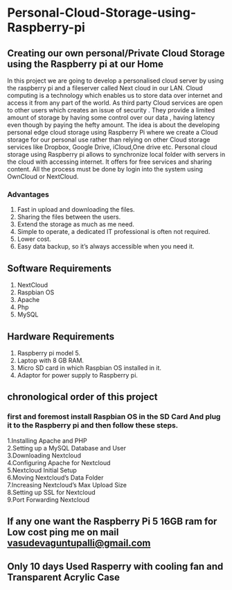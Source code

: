 # Personal-Cloud-Storage-using-Raspberry-pi
## Creating our own personal/Private Cloud Storage using the Raspberry pi at our Home 

In this project we are going to develop a personalised cloud server by using the raspberry pi and a fileserver called Next cloud in our LAN. Cloud computing is a technology which enables us to store data over internet and access it from any part of the world. As third party Cloud services are open to other users which creates an issue of security . They provide a limited amount of storage by having some control over our data , having latency even though by paying the hefty amount. The idea is
about the developing personal edge cloud storage using Raspberry Pi where we create a Cloud storage for our personal use rather than relying on other Cloud storage services like Dropbox, Google Drive, iCloud,One drive etc. Personal cloud storage using Raspberry pi allows to synchronize local folder with servers in the cloud with accessing internet. It offers for free services and sharing content. All the process must be done by login into the system using OwnCloud or NextCloud.

### Advantages

1. Fast in upload and downloading the files.
2. Sharing the files between the users.
3. Extend the storage as much as me need.
4. Simple to operate, a dedicated IT professional is often not required.
5. Lower cost.
6. Easy data backup, so it’s always accessible when you need it.

## Software Requirements

1. NextCloud
2. Raspbian OS
3. Apache
4. Php
5. MySQL

## Hardware Requirements

1. Raspberry pi model 5.
2. Laptop with 8 GB RAM.
3. Micro SD card in which Raspbian OS installed in it.
4. Adaptor for power supply to Raspberry pi.

## chronological order of this project
### first and foremost install Raspbian OS in the SD Card And plug it to the Raspberry pi and then follow these steps.
1.Installing Apache and PHP  
2.Setting up a MySQL Database and User  
3.Downloading Nextcloud  
4.Configuring Apache for Nextcloud  
5.Nextcloud Initial Setup  
6.Moving Nextcloud’s Data Folder  
7.Increasing Nextcloud’s Max Upload Size  
8.Setting up SSL for Nextcloud  
9.Port Forwarding Nextcloud  

## If any one want the Raspberry Pi 5 16GB ram for Low cost ping me on mail vasudevaguntupalli@gmail.com 
## Only 10 days Used Rasperry with cooling fan and Transparent Acrylic Case
